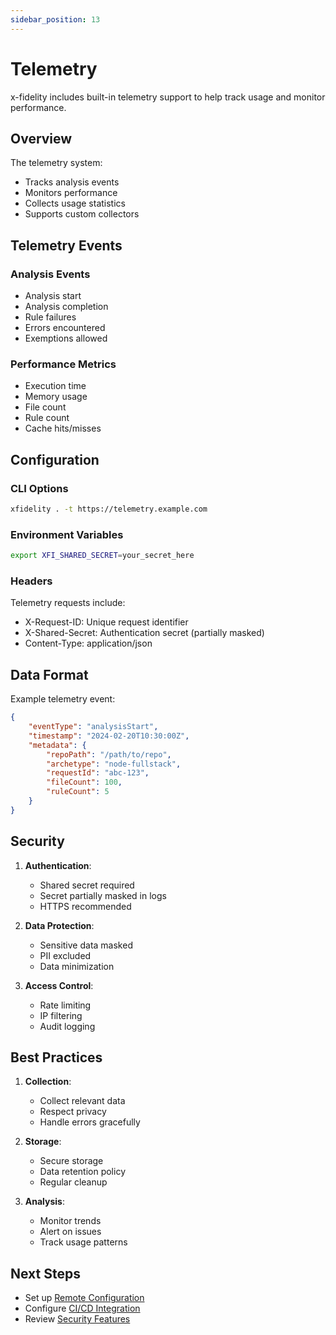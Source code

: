```yaml
---
sidebar_position: 13
---
```


# Telemetry

x-fidelity includes built-in telemetry support to help track usage and monitor performance.

## Overview

The telemetry system:
- Tracks analysis events
- Monitors performance
- Collects usage statistics
- Supports custom collectors

## Telemetry Events

### Analysis Events

- Analysis start
- Analysis completion
- Rule failures
- Errors encountered
- Exemptions allowed

### Performance Metrics

- Execution time
- Memory usage
- File count
- Rule count
- Cache hits/misses

## Configuration

### CLI Options

```bash
xfidelity . -t https://telemetry.example.com
```

### Environment Variables

```bash
export XFI_SHARED_SECRET=your_secret_here
```

### Headers

Telemetry requests include:
- X-Request-ID: Unique request identifier
- X-Shared-Secret: Authentication secret (partially masked)
- Content-Type: application/json

## Data Format

Example telemetry event:
```json
{
    "eventType": "analysisStart",
    "timestamp": "2024-02-20T10:30:00Z",
    "metadata": {
        "repoPath": "/path/to/repo",
        "archetype": "node-fullstack",
        "requestId": "abc-123",
        "fileCount": 100,
        "ruleCount": 5
    }
}
```

## Security

1. **Authentication**:
   - Shared secret required
   - Secret partially masked in logs
   - HTTPS recommended

2. **Data Protection**:
   - Sensitive data masked
   - PII excluded
   - Data minimization

3. **Access Control**:
   - Rate limiting
   - IP filtering
   - Audit logging

## Best Practices

1. **Collection**:
   - Collect relevant data
   - Respect privacy
   - Handle errors gracefully

2. **Storage**:
   - Secure storage
   - Data retention policy
   - Regular cleanup

3. **Analysis**:
   - Monitor trends
   - Alert on issues
   - Track usage patterns

## Next Steps

- Set up [Remote Configuration](remote-configuration)
- Configure [CI/CD Integration](ci-cd/overview)
- Review [Security Features](security)
